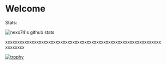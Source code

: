 # Welcome

Stats:

![nexx74's github stats](https://github-readme-stats.vercel.app/api?username=rax-v&show_icons=true&theme=tokyonight)

xxxxxxxxxxxxxxxxxxxxxxxxxxxxxxxxxxxxxxxxxxxxxxxxxxxxxxxxxxxxxxxxxxxxxxxxx

[![trophy](https://github-profile-trophy.vercel.app/?username=rax-v&theme=nord&margin-w=15&margin-h=15&column=4)]()
